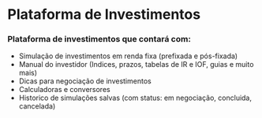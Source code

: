 # Plataforma de Investimentos

### Plataforma de investimentos que contará com:

- Simulação de investimentos em renda fixa (prefixada e pós-fixada)
- Manual do investidor (Indices, prazos, tabelas de IR e IOF, guias e muito mais)
- Dicas para negociação de investimentos
- Calculadoras e conversores
- Historico de simulações salvas (com status: em negociação, concluida, cancelada)
 
